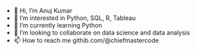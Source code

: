 - 👋 Hi, I’m Anuj Kumar
- 👀 I’m interested in Python, SQL, R, Tableau
- 🌱 I’m currently learning Python
- 💞️ I’m looking to collaborate on data science and data analysis
- 📫 How to reach me githib.com/@chiefmastercode

<!---
chiefmastercode/chiefmastercode is a ✨ special ✨ repository because its `README.md` (this file) appears on your GitHub profile.
You can click the Preview link to take a look at your changes.
--->
